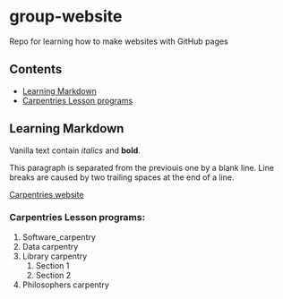 # group-website
Repo for learning how to make websites with GitHub pages

## Contents
* [Learning Markdown](#learning-markdown)
* [Carpentries Lesson programs](#carpentries-lesson-programs)

## Learning Markdown

Vanilla text contain *italics* and **bold**.

This paragraph is separated from the previouis one by a blank line.
Line breaks
are caused by two trailing spaces at the end of a line.

[Carpentries website](https//carpentries.org/)

### Carpentries Lesson programs:
1. Software_carpentry
2. Data carpentry
3. Library carpentry
    1. Section 1
    2. Section 2
4. Philosophers carpentry
